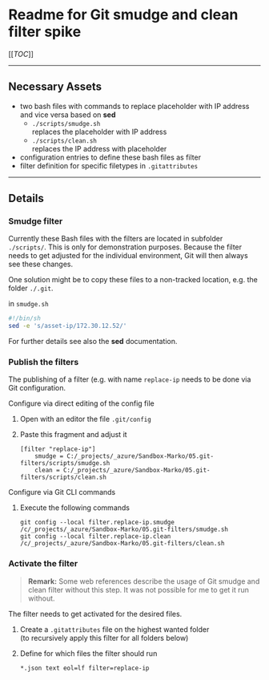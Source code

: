 # Readme for Git smudge and clean filter spike

[[_TOC_]]

---

## Necessary Assets

- two bash files with commands to replace placeholder with IP address and vice versa based on **sed**
  - `./scripts/smudge.sh`  
    replaces the placeholder with IP address
  - `./scripts/clean.sh`  
    replaces the IP address with placeholder
- configuration entries to define these bash files as filter
- filter definition for specific filetypes in `.gitattributes`

---

## Details

### Smudge filter

Currently these Bash files with the filters are located in subfolder `./scripts/`. This is only for demonstration purposes. Because the filter needs to get adjusted for the individual environment, Git will then always see these changes.

One solution might be to copy these files to a non-tracked location, e.g. the folder `./.git`.

 in `smudge.sh`

```bash
#!/bin/sh
sed -e 's/asset-ip/172.30.12.52/'
```

For further details see also the **sed** documentation.

### Publish the filters

The publishing of a filter (e.g. with name `replace-ip` needs to be done via Git configuration.

Configure via direct editing of the config file

1. Open with an editor the file `.git/config`
1. Paste this fragment and adjust it

   ```text
   [filter "replace-ip"]
       smudge = C:/_projects/_azure/Sandbox-Marko/05.git-filters/scripts/smudge.sh
       clean = C:/_projects/_azure/Sandbox-Marko/05.git-filters/scripts/clean.sh
   ```

Configure via Git CLI commands

1. Execute the following commands

   ```text
   git config --local filter.replace-ip.smudge /c/_projects/_azure/Sandbox-Marko/05.git-filters/smudge.sh
   git config --local filter.replace-ip.clean /c/_projects/_azure/Sandbox-Marko/05.git-filters/clean.sh
   ```

### Activate the filter

> **Remark:** Some web references describe the usage of Git smudge and clean filter without this step. It was not possible for me to get it run without.

The filter needs to get activated for the desired files.

1. Create a `.gitattributes` file on the highest wanted folder  
   (to recursively apply this filter for all folders below)
1. Define for which files the filter should run

   ```text
   *.json text eol=lf filter=replace-ip
   ```
